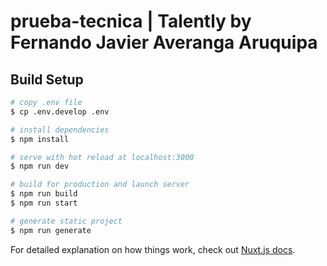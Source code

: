 # prueba-tecnica | Talently by Fernando Javier Averanga Aruquipa

## Build Setup

```bash
# copy .env file
$ cp .env.develop .env

# install dependencies
$ npm install

# serve with hot reload at localhost:3000
$ npm run dev

# build for production and launch server
$ npm run build
$ npm run start

# generate static project
$ npm run generate
```

For detailed explanation on how things work, check out [Nuxt.js docs](https://nuxtjs.org).
